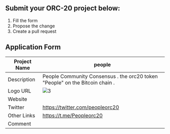 ## Submit your ORC-20 project below:

1. Fill the form
2. Propose the change
3. Create a pull request

## Application Form
| Project Name  |people                         |
|---------------|-------------------------|
| Description   |People Community Consensus . the orc20 token "People" on the Bitcoin chain .                          |
| Logo URL      |![3](https://user-images.githubusercontent.com/132659933/236428327-d0dbc8cf-be3f-4cf6-beb1-81e40b29eb6c.JPG)|
| Website       |                         |
| Twitter       |https://twitter.com/peopleorc20                         |
| Other Links   |https://t.me/Peopleorc20                         |
| Comment       |                         |
